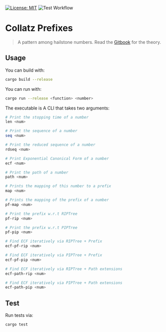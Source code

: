 [![License: MIT](https://img.shields.io/badge/license-MIT-yellow.svg)](https://opensource.org/licenses/MIT)
![Test Workflow](https://github.com/collatz-prefixes/collatz-prefixes-rust/actions/workflows/tests.yml/badge.svg?branch=main)

# Collatz Prefixes

> A pattern among hailstone numbers. Read the [Gitbook](https://erhany96.gitbook.io/collatz-prefixes) for the theory.

## Usage

You can build with:

```sh
cargo build --release
```

You can run with:

```sh
cargo run --release <function> <number>
```

The executable is A CLI that takes two arguments:

```sh
# Print the stopping time of a number
len <num>

# Print the sequence of a number
seq <num>

# Print the reduced sequence of a number
rdseq <num>

# Print Exponential Canonical Form of a number
ecf <num>

# Print the path of a number
path <num>

# Prints the mapping of this number to a prefix
map <num>

# Prints the mapping of the prefix of a number
pf-map <num>

# Print the prefix w.r.t RIPTree
pf-rip <num>

# Print the prefix w.r.t PIPTree
pf-pip <num>

# Find ECF iteratively via RIPTree + Prefix
ecf-pf-rip <num>

# Find ECF iteratively via PIPTree + Prefix
ecf-pf-pip <num>

# Find ECF iteratively via RIPTree + Path extensions
ecf-path-rip <num>

# Find ECF iteratively via PIPTree + Path extensions
ecf-path-pip <num>
```

## Test

Run tests via:

```sh
cargo test
```
